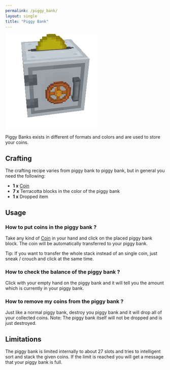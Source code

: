 ```yaml
---
permalink: /piggy_bank/
layout: single
title: "Piggy Bank"
---
```


![Piggy Bank](../assets/piggy_bank.gif)

Piggy Banks exists in different of formats and colors and are used to store your coins.

## Crafting

The crafting recipe varies from piggy bank to piggy bank, but in general you need the following:

- **1 x** [Coin](../coins/)
- **7 x** Terracotta blocks in the color of the piggy bank
- **1 x** Dropped item

## Usage

### How to put coins in the piggy bank ?

Take any kind of [Coin](../coins/) in your hand and click on the placed piggy bank block.
The coin will be automatically transferred to your piggy bank.

Tip: If you want to transfer the whole stack instead of an single coin, just sneak / crouch and
click at the same time.

### How to check the balance of the piggy bank ?

Click with your empty hand on the piggy bank and it will tell you the amount which is currently
in your piggy bank.

### How to remove my coins from the piggy bank ?

Just like a normal piggy bank, destroy you piggy bank and it will drop all of your collected coins.
Note: The piggy bank itself will not be dropped and is just destroyed.

## Limitations

The piggy bank is limited internally to about 27 slots and tries to intelligent sort and stack the
given coins.
If the limit is reached you will get a message that your piggy bank is full.
